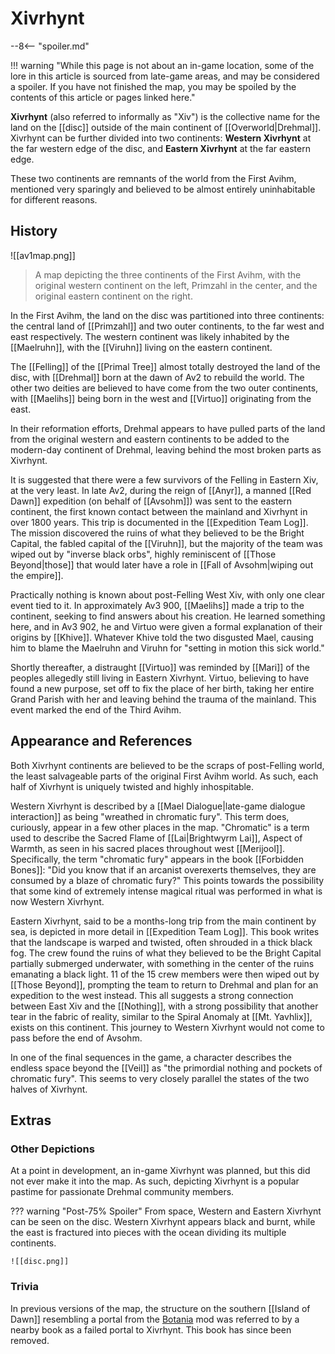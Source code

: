 # Xivrhynt

--8<-- "spoiler.md"

!!! warning "While this page is not about an in-game location, some of the lore in this article is sourced from late-game areas, and may be considered a spoiler. If you have not finished the map, you may be spoiled by the contents of this article or pages linked here."

**Xivrhynt** (also referred to informally as "Xiv") is the collective name for the land on the [[disc]] outside of the main continent of [[Overworld|Drehmal]]. Xivrhynt can be further divided into two continents: **Western Xivrhynt** at the far western edge of the disc, and **Eastern Xivrhynt** at the far eastern edge.

These two continents are remnants of the world from the First Avihm, mentioned very sparingly and believed to be almost entirely uninhabitable for different reasons.

## History

![[av1map.png]]
> A map depicting the three continents of the First Avihm, with the original western continent on the left, Primzahl in the center, and the original eastern continent on the right.

In the First Avihm, the land on the disc was partitioned into three continents: the central land of [[Primzahl]] and two outer continents, to the far west and east respectively. The western continent was likely inhabited by the [[Maelruhn]], with the [[Viruhn]] living on the eastern continent.

The [[Felling]] of the [[Primal Tree]] almost totally destroyed the land of the disc, with [[Drehmal]] born at the dawn of Av2 to rebuild the world. The other two deities are believed to have come from the two outer continents, with [[Maelihs]] being born in the west and [[Virtuo]] originating from the east. 

In their reformation efforts, Drehmal appears to have pulled parts of the land from the original western and eastern continents to be added to the modern-day continent of Drehmal, leaving behind the most broken parts as Xivrhynt.

It is suggested that there were a few survivors of the Felling in Eastern Xiv, at the very least. In late Av2, during the reign of [[Anyr]], a manned [[Red Dawn]] expedition (on behalf of [[Avsohm]]) was sent to the eastern continent, the first known contact between the mainland and Xivrhynt in over 1800 years. This trip is documented in the [[Expedition Team Log]]. The mission discovered the ruins of what they believed to be the Bright Capital, the fabled capital of the [[Viruhn]], but the majority of the team was wiped out by "inverse black orbs", highly reminiscent of [[Those Beyond|those]] that would later have a role in [[Fall of Avsohm|wiping out the empire]].

Practically nothing is known about post-Felling West Xiv, with only one clear event tied to it. In approximately Av3 900, [[Maelihs]] made a trip to the continent, seeking to find answers about his creation. He learned something here, and in Av3 902, he and Virtuo were given a formal explanation of their origins by [[Khive]]. Whatever Khive told the two disgusted Mael, causing him to blame the Maelruhn and Viruhn for "setting in motion this sick world."

Shortly thereafter, a distraught [[Virtuo]] was reminded by [[Mari]] of the peoples allegedly still living in Eastern Xivrhynt. Virtuo, believing to have found a new purpose, set off to fix the place of her birth, taking her entire Grand Parish with her and leaving behind the trauma of the mainland. This event marked the end of the Third Avihm.

## Appearance and References

Both Xivrhynt continents are believed to be the scraps of post-Felling world, the least salvageable parts of the original First Avihm world. As such, each half of Xivrhynt is uniquely twisted and highly inhospitable.

Western Xivrhynt is described by a [[Mael Dialogue|late-game dialogue interaction]] as being "wreathed in chromatic fury". This term does, curiously, appear in a few other places in the map. "Chromatic" is a term used to describe the Sacred Flame of [[Lai|Brightwyrm Lai]], Aspect of Warmth, as seen in his sacred places throughout west [[Merijool]]. Specifically, the term "chromatic fury" appears in the book [[Forbidden Bones]]: "Did you know that if an arcanist overexerts themselves, they are consumed by a blaze of chromatic fury?" This points towards the possibility that some kind of extremely intense magical ritual was performed in what is now Western Xivrhynt.

Eastern Xivrhynt, said to be a months-long trip from the main continent by sea, is depicted in more detail in [[Expedition Team Log]]. This book writes that the landscape is warped and twisted, often shrouded in a thick black fog. The crew found the ruins of what they believed to be the Bright Capital partially submerged underwater, with something in the center of the ruins emanating a black light. 11 of the 15 crew members were then wiped out by [[Those Beyond]], prompting the team to return to Drehmal and plan for an expedition to the west instead. This all suggests a strong connection between East Xiv and the [[Nothing]], with a strong possibility that another tear in the fabric of reality, similar to the Spiral Anomaly at [[Mt. Yavhlix]], exists on this continent. This journey to Western Xivrhynt would not come to pass before the end of Avsohm. 

In one of the final sequences in the game, a character describes the endless space beyond the [[Veil]] as "the primordial nothing and pockets of chromatic fury". This seems to very closely parallel the states of the two halves of Xivrhynt.

## Extras

### Other Depictions

At a point in development, an in-game Xivrhynt was planned, but this did not ever make it into the map. As such, depicting Xivrhynt is a popular pastime for passionate Drehmal community members.

??? warning "Post-75% Spoiler"
    From space, Western and Eastern Xivrhynt can be seen on the disc. Western Xivrhynt appears black and burnt, while the east is fractured into pieces with the ocean dividing its multiple continents.

    ![[disc.png]]

### Trivia

In previous versions of the map, the structure on the southern [[Island of Dawn]] resembling a portal from the [Botania](https://botaniamod.net/index.html) mod was referred to by a nearby book as a failed portal to Xivrhynt. This book has since been removed.
